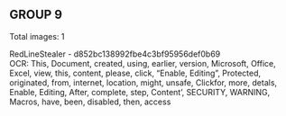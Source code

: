 ## GROUP 9
Total images: 1  

RedLineStealer - d852bc138992fbe4c3bf95956def0b69  
OCR: This, Document, created, using, earlier, version, Microsoft, Office, Excel, view, this, content, please, click, “Enable, Editing”, Protected, originated, from, internet, location, might, unsafe, Clickfor, more, detals, Enable, Editing, After, complete, step, Content’, SECURITY, WARNING, Macros, have, been, disabled, then, access  

